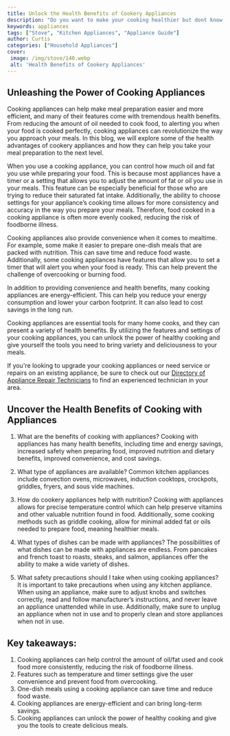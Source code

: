 ```yaml
---
title: Unlock the Health Benefits of Cookery Appliances
description: "Do you want to make your cooking healthier but dont know where to start Check out this blog post to learn how cookery appliances can give you an edge and make your cooking healthier"
keywords: appliances
tags: ["Stove", "Kitchen Appliances", "Appliance Guide"]
author: Curtis
categories: ["Household Appliances"]
cover: 
 image: /img/stove/140.webp
 alt: 'Health Benefits of Cookery Appliances'
---
```

## Unleashing the Power of Cooking Appliances 

Cooking appliances can help make meal preparation easier and more efficient, and many of their features come with tremendous health benefits. From reducing the amount of oil needed to cook food, to alerting you when your food is cooked perfectly, cooking appliances can revolutionize the way you approach your meals. In this blog, we will explore some of the health advantages of cookery appliances and how they can help you take your meal preparation to the next level. 

When you use a cooking appliance, you can control how much oil and fat you use while preparing your food. This is because most appliances have a timer or a setting that allows you to adjust the amount of fat or oil you use in your meals. This feature can be especially beneficial for those who are trying to reduce their saturated fat intake. Additionally, the ability to choose settings for your appliance’s cooking time allows for more consistency and accuracy in the way you prepare your meals. Therefore, food cooked in a cooking appliance is often more evenly cooked, reducing the risk of foodborne illness.

Cooking appliances also provide convenience when it comes to mealtime. For example, some make it easier to prepare one-dish meals that are packed with nutrition. This can save time and reduce food waste. Additionally, some cooking appliances have features that allow you to set a timer that will alert you when your food is ready. This can help prevent the challenge of overcooking or burning food.

In addition to providing convenience and health benefits, many cooking appliances are energy-efficient. This can help you reduce your energy consumption and lower your carbon footprint. It can also lead to cost savings in the long run.

Cooking appliances are essential tools for many home cooks, and they can present a variety of health benefits. By utilizing the features and settings of your cooking appliances, you can unlock the power of healthy cooking and give yourself the tools you need to bring variety and deliciousness to your meals.

If you're looking to upgrade your cooking appliances or need service or repairs on an existing appliance, be sure to check out our [Directory of Appliance Repair Technicians](./pages/appliance-repair-technicians) to find an experienced technician in your area.

## Uncover the Health Benefits of Cooking with Appliances

1. What are the benefits of cooking with appliances? 
Cooking with appliances has many health benefits, including time and energy savings, increased safety when preparing food, improved nutrition and dietary benefits, improved convenience, and cost savings. 

2. What type of appliances are available? 
Common kitchen appliances include convection ovens, microwaves, induction cooktops, crockpots, griddles, fryers, and sous vide machines. 

3. How do cookery appliances help with nutrition? 
Cooking with appliances allows for precise temperature control which can help preserve vitamins and other valuable nutrition found in food. Additionally, some cooking methods such as griddle cooking, allow for minimal added fat or oils needed to prepare food, meaning healthier meals. 

4. What types of dishes can be made with appliances? 
The possibilities of what dishes can be made with appliances are endless. From pancakes and french toast to roasts, steaks, and salmon, appliances offer the ability to make a wide variety of dishes. 

5. What safety precautions should I take when using cooking appliances? 
It is important to take precautions when using any kitchen appliance. When using an appliance, make sure to adjust knobs and switches correctly, read and follow manufacturer’s instructions, and never leave an appliance unattended while in use. Additionally, make sure to unplug an appliance when not in use and to properly clean and store appliances when not in use.

## Key takeaways:
1. Cooking appliances can help control the amount of oil/fat used and cook food more consistently, reducing the risk of foodborne illness. 
2. Features such as temperature and timer settings give the user convenience and prevent food from overcooking. 
3. One-dish meals using a cooking appliance can save time and reduce food waste. 
4. Cooking appliances are energy-efficient and can bring long-term savings. 
5. Cooking appliances can unlock the power of healthy cooking and give you the tools to create delicious meals.
